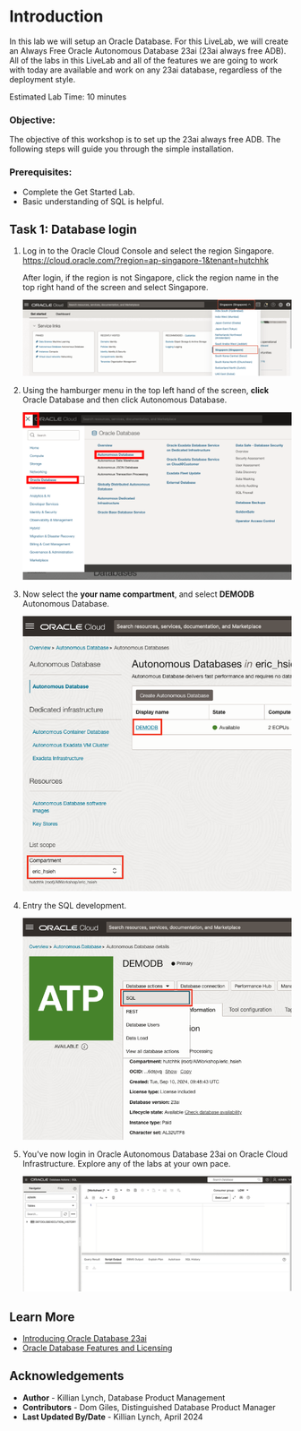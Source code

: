 # Introduction

In this lab we will setup an Oracle Database. For this LiveLab, we will create an Always Free Oracle Autonomous Database 23ai (23ai always free ADB). All of the labs in this LiveLab and all of the features we are going to work with today are available and work on any 23ai database, regardless of the deployment style.

Estimated Lab Time: 10 minutes

### Objective:
The objective of this workshop is to set up the 23ai always free ADB. The following steps will guide you through the simple installation.

### Prerequisites:
- Complete the Get Started Lab.
- Basic understanding of SQL is helpful.

## Task 1: Database login
1. Log in to the Oracle Cloud Console and select the region Singapore.
   https://cloud.oracle.com/?region=ap-singapore-1&tenant=hutchhk

   After login, if the region is not Singapore, click the region name in the top right hand of the screen and select Singapore.

    ![switch region](images/im1-switch-region.png " ")

2. Using the hamburger menu in the top left hand of the screen, **click** Oracle Database and then click Autonomous Database.

    ![locate adb](images/im1.png " ")

3. Now select the **your name compartment**, and select **DEMODB** Autonomous Database.

    ![locate adb](images/im2-workshop.png " ")

4. Entry the SQL development.

    ![locate adb](images/im3-workshop.png " ")

5. You've now login in Oracle Autonomous Database 23ai on Oracle Cloud Infrastructure. Explore any of the labs at your own pace.

    ![locate adb](images/im7-workshop.png " ")

## Learn More

* [Introducing Oracle Database 23ai](https://blogs.oracle.com/database/post/oracle-database-23ai-the-next-long-term-support-release)
* [Oracle Database Features and Licensing](https://apex.oracle.com/pls/apex/r/features/dbfeatures/home)

## Acknowledgements
* **Author** - Killian Lynch, Database Product Management
* **Contributors** - Dom Giles, Distinguished Database Product Manager
* **Last Updated By/Date** - Killian Lynch, April 2024
